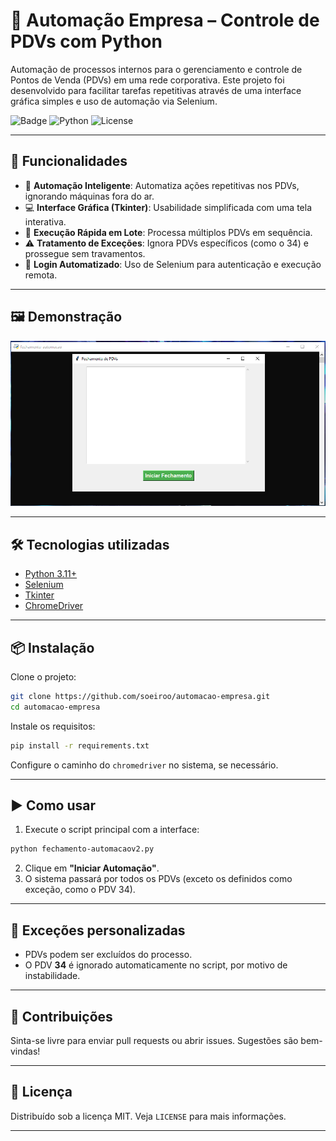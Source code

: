 # 🏢 Automação Empresa – Controle de PDVs com Python

Automação de processos internos para o gerenciamento e controle de Pontos de Venda (PDVs) em uma rede corporativa. Este projeto foi desenvolvido para facilitar tarefas repetitivas através de uma interface gráfica simples e uso de automação via Selenium.

![Badge](https://img.shields.io/badge/status-em%20desenvolvimento-yellow)
![Python](https://img.shields.io/badge/python-3.11-blue.svg)
![License](https://img.shields.io/badge/license-MIT-green)

---

## 📌 Funcionalidades

- 🧠 **Automação Inteligente**: Automatiza ações repetitivas nos PDVs, ignorando máquinas fora do ar.
- 💻 **Interface Gráfica (Tkinter)**: Usabilidade simplificada com uma tela interativa.
- 🚀 **Execução Rápida em Lote**: Processa múltiplos PDVs em sequência.
- ⚠️ **Tratamento de Exceções**: Ignora PDVs específicos (como o 34) e prossegue sem travamentos.
- 🪪 **Login Automatizado**: Uso de Selenium para autenticação e execução remota.

---

## 🖼️ Demonstração

![screenshot](docs/image.png)

---

## 🛠️ Tecnologias utilizadas

- [Python 3.11+](https://www.python.org/)
- [Selenium](https://selenium-python.readthedocs.io/)
- [Tkinter](https://docs.python.org/3/library/tkinter.html)
- [ChromeDriver](https://sites.google.com/chromium.org/driver/)

---

## 📦 Instalação

Clone o projeto:

```bash
git clone https://github.com/soeiroo/automacao-empresa.git
cd automacao-empresa
```

Instale os requisitos:

```bash
pip install -r requirements.txt
```

Configure o caminho do `chromedriver` no sistema, se necessário.

---

## ▶️ Como usar

1. Execute o script principal com a interface:

```bash
python fechamento-automacaov2.py
```

2. Clique em **"Iniciar Automação"**.
3. O sistema passará por todos os PDVs (exceto os definidos como exceção, como o PDV 34).

---

## 📌 Exceções personalizadas

- PDVs podem ser excluídos do processo.
- O PDV **34** é ignorado automaticamente no script, por motivo de instabilidade.

---

## 🤝 Contribuições

Sinta-se livre para enviar pull requests ou abrir issues. Sugestões são bem-vindas!

---

## 📄 Licença

Distribuído sob a licença MIT. Veja `LICENSE` para mais informações.

---

